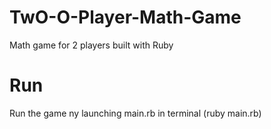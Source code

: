 # TwO-O-Player-Math-Game
Math game for 2 players built with Ruby

# Run
Run the game ny launching main.rb in terminal (ruby main.rb)